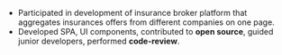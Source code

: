 - Participated in development of insurance broker platform that aggregates insurances offers from different companies on one page.
- Developed SPA, UI components, contributed to __open source__, guided junior developers, performed __code-review__.